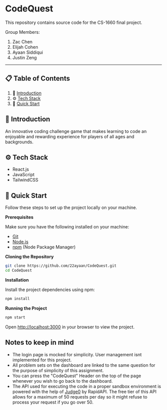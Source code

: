# CodeQuest

This repository contains source code for the CS-1660 final project.

Group Members:
1. Zac Chen
2. Elijah Cohen
3. Ayaan Siddiqui
4. Justin Zeng
---
## 📋 <a name="table">Table of Contents</a>

1. 🤖 [Introduction](#introduction)
2. ⚙️ [Tech Stack](#tech-stack)
3. 🤸 [Quick Start](#quick-start)

## <a name="introduction">🤖 Introduction</a>

An innovative coding challenge game that makes learning to code an enjoyable and rewarding experience for players of all ages and backgrounds. 

## <a name="tech-stack">⚙️ Tech Stack</a>

- React.js
- JavaScript
- TailwindCSS

## <a name="quick-start">🤸 Quick Start</a>

Follow these steps to set up the project locally on your machine.

**Prerequisites**

Make sure you have the following installed on your machine:

- [Git](https://git-scm.com/)
- [Node.js](https://nodejs.org/en)
- [npm](https://www.npmjs.com/) (Node Package Manager)

**Cloning the Repository**

```bash
git clone https://github.com/22ayaan/CodeQuest.git
cd CodeQuest
```

**Installation**

Install the project dependencies using npm:

```bash
npm install
```
**Running the Project**

```bash
npm start
```

Open [http://localhost:3000](http://localhost:3000) in your browser to view the project.

## Notes to keep in mind

- The login page is mocked for simplicity. User management isnt implemented for this project.
- All problem sets on the dashboard are linked to the same question for the purpose of simplicity of this assignment.
- You can press the "CodeQuest" Header on the top of the page whenever you wish to go back to the dashboard.
- The API used for executing the code in a proper sandbox environment is powered with the help of [Judge0](https://rapidapi.com/judge0-official/api/judge0-ce) by RapidAPI. The free tier of this API allows for a maximum of 50 requests per day so it might refuse to process your request if you go over 50.
